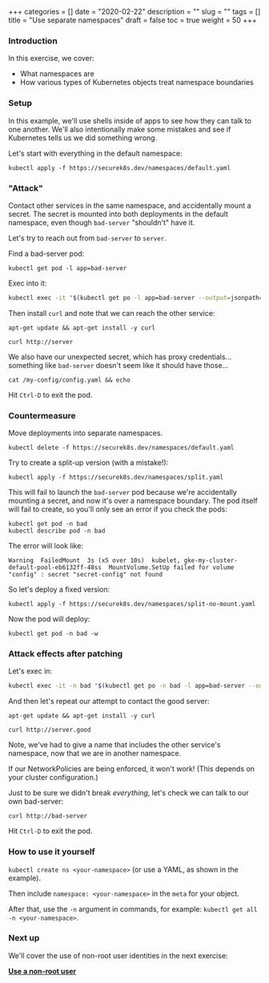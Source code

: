 +++
categories = []
date = "2020-02-22"
description = ""
slug = ""
tags = []
title = "Use separate namespaces"
draft = false
toc = true
weight = 50
+++

### Introduction
In this exercise, we cover:

 - What namespaces are
 - How various types of Kubernetes objects treat namespace boundaries

### Setup
In this example, we'll use shells inside of apps to see
how they can talk to one another.
We'll also intentionally make some mistakes and see if
Kubernetes tells us we did something wrong.

Let's start with everything in the default namespace:

```
kubectl apply -f https://securek8s.dev/namespaces/default.yaml
```

### "Attack"
Contact other services in the same namespace, and accidentally mount a secret.
The secret is mounted into both deployments in the default namespace, even though `bad-server` "shouldn't" have it.

Let's try to reach out from `bad-server` to `server`.

Find a bad-server pod:
```
kubectl get pod -l app=bad-server
```

Exec into it:
```bash
kubectl exec -it "$(kubectl get po -l app=bad-server --output=jsonpath='{.items[0].metadata.name}')" -- bash
```

Then install `curl` and note that we can reach the other service:
```
apt-get update && apt-get install -y curl
```
```
curl http://server
```

We also have our unexpected secret, which has proxy credentials... something like `bad-server` doesn't seem like it should have those...

```
cat /my-config/config.yaml && echo
```

Hit `Ctrl-D` to exit the pod.

### Countermeasure
Move deployments into separate namespaces.

```
kubectl delete -f https://securek8s.dev/namespaces/default.yaml
```

Try to create a split-up version (with a mistake!):

```
kubectl apply -f https://securek8s.dev/namespaces/split.yaml
```

This will fail to launch the `bad-server` pod because we're accidentally mounting a secret, and now it's over a namespace boundary.
The pod itself will fail to create, so you'll only see an error if you check the pods:

```
kubectl get pod -n bad
kubectl describe pod -n bad
```

The error will look like:
```
Warning  FailedMount  3s (x5 over 10s)  kubelet, gke-my-cluster-default-pool-eb6132ff-48ss  MountVolume.SetUp failed for volume "config" : secret "secret-config" not found
```

So let's deploy a fixed version:

```
kubectl apply -f https://securek8s.dev/namespaces/split-no-mount.yaml
```

Now the pod will deploy:

```
kubectl get pod -n bad -w
```

### Attack effects after patching
Let's exec in:
```bash
kubectl exec -it -n bad "$(kubectl get po -n bad -l app=bad-server --output=jsonpath='{.items[0].metadata.name}')" -- bash
```

And then let's repeat our attempt to contact the good server:
```
apt-get update && apt-get install -y curl
```
```
curl http://server.good
```

Note, we've had to give a name that includes the other service's namespace, now that we are in another namespace.

If our NetworkPolicies are being enforced, it won't work! (This depends on your cluster configuration.)

Just to be sure we didn't break _everything_, let's check we can talk to our own bad-server:

```
curl http://bad-server
```

Hit `Ctrl-D` to exit the pod.

### How to use it yourself
`kubectl create ns <your-namespace>` (or use a YAML, as shown in the example).

Then include `namespace: <your-namespace>` in the `meta` for your object.

After that, use the `-n` argument in commands, for example:
`kubectl get all -n <your-namespace>`.

### Next up
We'll cover the use of non-root user identities in the next exercise:

[**Use a non-root user**](../60-nonroot)
